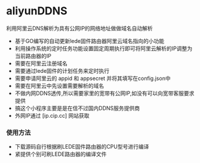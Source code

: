 # aliyunDDNS
利用阿里云DNS解析为具有公网IP的网络地址做做域名自动解析

- 基于GO编写的自动更新lede固件路由器阿里云域名指向的小功能
- 利用操作系统的定时任务功能设置固定周期执行即可将阿里云解析的IP调整为当前路由器的IP
- 需要在阿里云注册域名
- 需要通过lede固件的计划任务来定时执行
- 需要申请阿里云的 appid 和 appsecret 并将其填写在config.json中
- 需要在阿里云中先设置需要解析的域名
- 不做内网DDNS透传,所以需要家里的宽带有公网IP,如没有可以向宽带客服要求提供
- 搞这个小程序主要是是在信不过国内DDNS服务提供商
- 外网IP通过 [ip.cip.cc] 网站获取


### 使用方法

- 下载源码自行根据刷LEDE固件路由器的CPU型号进行编译
- 紧提供个别可刷LEDE路由器的编译文件